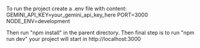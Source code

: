 To run the project create a .env file with content:
GEMINI_API_KEY=your_gemini_api_key_here
PORT=3000
NODE_ENV=development


Then run "npm install" in the parent directory.
Then final step is to run "npm run dev"
your project will start in http://localhost:3000
